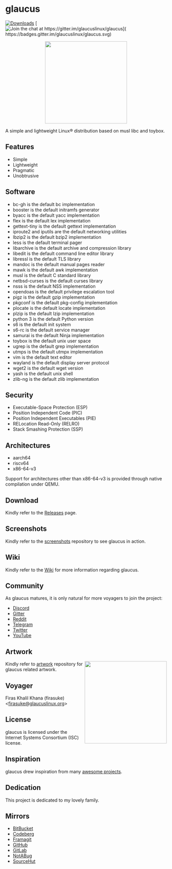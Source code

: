 # glaucus
[![Downloads](
https://img.shields.io/github/downloads/glaucuslinux/glaucus/total.svg)](
https://github.com/glaucuslinux/glaucus/releases)
[![Join the chat at https://gitter.im/glaucuslinux/glaucus](
https://badges.gitter.im/glaucuslinux/glaucus.svg)](
https://gitter.im/glaucuslinux/glaucus?utm_source=badge&utm_medium=badge&utm_campaign=pr-badge&utm_content=badge)

<p align=center><img
src='https://github.com/glaucuslinux/artwork/raw/main/Andy Cuccaro/Logo/glaucus-logo-white-bg.png'
height=256 width=256></p>

A simple and lightweight Linux® distribution based on musl libc and toybox.

## Features
* Simple
* Lightweight
* Pragmatic
* Unobtrusive

## Software
* bc-gh is the default bc implementation
* booster is the default initramfs generator
* byacc is the default yacc implementation
* flex is the default lex implementation
* gettext-tiny is the default gettext implementation
* iproute2 and iputils are the default networking utilities
* lbzip2 is the default bzip2 implementation
* less is the default terminal pager
* libarchive is the default archive and compression library
* libedit is the default command line editor library
* libressl is the default TLS library
* mandoc is the default manual pages reader
* mawk is the default awk implementation
* musl is the default C standard library
* netbsd-curses is the default curses library
* nsss is the default NSS implementation
* opendoas is the default privilege escalation tool
* pigz is the default gzip implementation
* pkgconf is the default pkg-config implementation
* plocate is the default locate implementation
* plzip is the default lzip implementation
* python 3 is the default Python version
* s6 is the default init system
* s6-rc is the default service manager
* samurai is the default Ninja implementation
* toybox is the default unix user space
* ugrep is the default grep implementation
* utmps is the default utmpx implementation
* vim is the default text editor
* wayland is the default display server protocol
* wget2 is the default wget version
* yash is the default unix shell
* zlib-ng is the default zlib implementation

## Security
* Executable-Space Protection (ESP)
* Position Independent Code (PIC)
* Position Independent Executables (PIE)
* RELocation Read-Only (RELRO)
* Stack Smashing Protection (SSP)

## Architectures
* aarch64
* riscv64
* x86-64-v3

Support for architectures other than x86-64-v3 is provided through native
compilation under QEMU.

## Download
Kindly refer to the [Releases](https://github.com/glaucuslinux/glaucus/releases)
page.

## Screenshots
Kindly refer to the [screenshots](https://github.com/glaucuslinux/screenshots)
repository to see glaucus in action.

## Wiki
Kindly refer to the [Wiki](https://wiki.glaucuslinux.org/) for more information
regarding glaucus.

## Community
As glaucus matures, it is only natural for more voyagers to join the project:

* [Discord](https://discord.gg/nDKNmNc)
* [Gitter](https://gitter.im/glaucuslinux/glaucus)
* [Reddit](https://www.reddit.com/r/glaucus)
* [Telegram](https://t.me/glaucuslinux)
* [Twitter](https://twitter.com/glaucuslinux)
* [YouTube](https://www.youtube.com/@glaucuslinux)

## Artwork
<img
src='https://github.com/glaucuslinux/artwork/raw/main/Andy Cuccaro/Sketches/Tux-Puffy-Glaucus.jpg'
align=right height=256 width=256>

Kindly refer to [artwork](https://github.com/glaucuslinux/artwork) repository
for glaucus related artwork.

## Voyager
Firas Khalil Khana (firasuke) <[firasuke@glaucuslinux.org](
mailto:firasuke@glaucuslinux.org)>

## License
glaucus is licensed under the Internet Systems Consortium (ISC) license.

## Inspiration
glaucus drew inspiration from many [awesome projects](
https://github.com/firasuke/awesome).

## Dedication
This project is dedicated to my lovely family.

## Mirrors
* [BitBucket](https://bitbucket.org/glaucuslinux/glaucus)
* [Codeberg](https://codeberg.org/glaucuslinux/glaucus)
* [Framagit](https://framagit.org/glaucuslinux/glaucus)
* [GitHub](https://github.com/glaucuslinux/glaucus)
* [GitLab](https://gitlab.com/glaucuslinux/glaucus)
* [NotABug](https://notabug.org/glaucuslinux/glaucus)
* [SourceHut](https://git.sr.ht/~glaucuslinux/glaucus)
